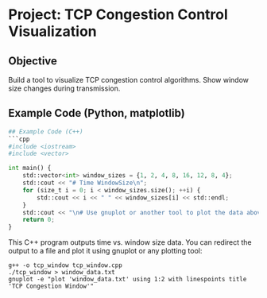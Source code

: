 # Project: TCP Congestion Control Visualization

## Objective
Build a tool to visualize TCP congestion control algorithms. Show window size changes during transmission.

## Example Code (Python, matplotlib)
```python
## Example Code (C++)
```cpp
#include <iostream>
#include <vector>

int main() {
    std::vector<int> window_sizes = {1, 2, 4, 8, 16, 12, 8, 4};
    std::cout << "# Time WindowSize\n";
    for (size_t i = 0; i < window_sizes.size(); ++i) {
        std::cout << i << " " << window_sizes[i] << std::endl;
    }
    std::cout << "\n# Use gnuplot or another tool to plot the data above." << std::endl;
    return 0;
}
```
This C++ program outputs time vs. window size data. You can redirect the output to a file and plot it using gnuplot or any plotting tool:

```
g++ -o tcp_window tcp_window.cpp
./tcp_window > window_data.txt
gnuplot -e "plot 'window_data.txt' using 1:2 with linespoints title 'TCP Congestion Window'"
```
```
